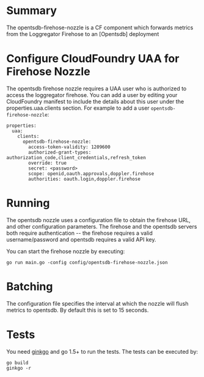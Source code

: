 # Summary
The opentsdb-firehose-nozzle is a CF component which forwards metrics from the Loggregator Firehose to an [Opentsdb] deployment

# Configure CloudFoundry UAA for Firehose Nozzle

The opentsdb firehose nozzle requires a UAA user who is authorized to access the loggregator firehose. You can add a user by editing your CloudFoundry manifest to include the details about this user under the properties.uaa.clients section. For example to add a user `opentsdb-firehose-nozzle`:

```
properties:
  uaa:
    clients:
      opentsdb-firehose-nozzle:
        access-token-validity: 1209600
        authorized-grant-types: authorization_code,client_credentials,refresh_token
        override: true
        secret: <password>
        scope: openid,oauth.approvals,doppler.firehose
        authorities: oauth.login,doppler.firehose
```

# Running

The opentsdb nozzle uses a configuration file to obtain the firehose URL, and other configuration parameters. The firehose and the opentsdb servers both require authentication -- the firehose requires a valid username/password and opentsdb requires a valid API key.

You can start the firehose nozzle by executing:
```
go run main.go -config config/opentsdb-firehose-nozzle.json
```

# Batching

The configuration file specifies the interval at which the nozzle will flush metrics to opentsdb. By default this is set to 15 seconds.

# Tests

You need [ginkgo](http://onsi.github.io/ginkgo/) and go 1.5+ to run the tests. The tests can be executed by:
```
go build
ginkgo -r

```
